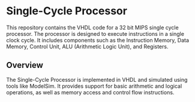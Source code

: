 # Single-Cycle Processor

This repository contains the VHDL code for a 32 bit MIPS single cycle processor. The processor is designed to execute instructions in a single clock cycle. It includes components such as the Instruction Memory, Data Memory, Control Unit, ALU (Arithmetic Logic Unit), and Registers.

## Overview

The Single-Cycle Processor is implemented in VHDL and simulated using tools like ModelSim. It provides support for basic arithmetic and logical operations, as well as memory access and control flow instructions.
